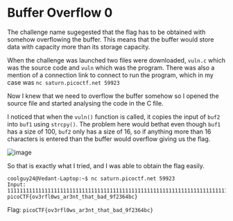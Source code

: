 # Buffer Overflow 0
The challenge name sugegested that the flag has to be obtained with somehow overflowing the buffer. This means that the buffer would store data with capacity more than its storage capacity. 

When the challenge was launched two files were downloaded, `vuln.c` which was the source code and `vuln` which was the program. There was also a mention of a connection link to connect to run the program, which in my case was `nc saturn.picoctf.net 59923`

Now I knew that we need to overflow the buffer somehow so I opened the source file and started analysing the code in the C file. 

I noticed that when the `vuln()` function is called, it copies the input of `buf2` into `buf1` using `strcpy()`. The problem here would bethat even though `buf1` has a size of 100, `buf2` only has a size of 16, so if anything more than 16 characters is entered than the buffer would overflow giving us the flag.

![image](https://github.com/user-attachments/assets/28272fb1-f653-4286-a745-168d62c6314a)

So that is exactly what I tried, and I was able to obtain the flag easily.
```
coolguy24@Vedant-Laptop:~$ nc saturn.picoctf.net 59923
Input: 111111111111111111111111111111111111111111111111111111111111111111111111111111111111111111111111111111111111111
picoCTF{ov3rfl0ws_ar3nt_that_bad_9f2364bc}
```

Flag: `picoCTF{ov3rfl0ws_ar3nt_that_bad_9f2364bc}`
